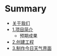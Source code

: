 # Summary

* [关于我们](README.md)
* [1.项目简介](chapter1.md)
   * 预期成果
* [2.创建工程](chapter2.md)
* [3.制作今日天气界面](chapter3.md)


